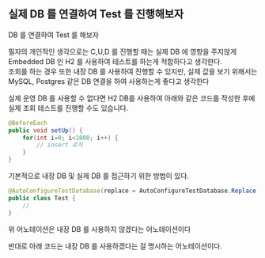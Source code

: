 ## 실제 DB 를 연결하여 Test 를 진행해보자
DB 를 연결하여 Test 를 해보자 <br>

필자의 개인적인 생각으로는 C,U,D 를 진행할 때는 실제 DB 에 영향을 주지않게 Embedded DB 인 H2 를 사용하여 테스트를 하는게 적합하다고 생각한다. <br>
조회를 하는 경우 또한 내장 DB 를 사용하여 진행할 수 있지만, 실제 값을 보기 위해서는 MySQL, Postgres 같은 DB 연결을 하여 사용하는게 좋다고 생각한다 <br>

실제 운영 DB 를 사용할 수 없다면 H2 DB를 사용하여 아래와 같은 코드를 작성한 후에 실제 조회 테스트를 진행할 수도 있습니다.
```java
@BeforeEach
public void setUp() {
    for(int i=0; i<1000; i++) {
		// insert 로직
	}
}
```

기본적으로 내장 DB 및 실제 DB 를 접근하기 위한 방법이 있다.
```java
@AutoConfigureTestDatabase(replace = AutoConfigureTestDatabase.Replace.NONE)
public class Test {
	// 
}
```

위 어노테이션은 내장 DB 를 사용하지 않겠다는 어노테이션이다 <br>

반대로 아래 코드는 내장 DB 를 사용하겠다는 걸 명시하는 어노테이션이다.
```java

```





